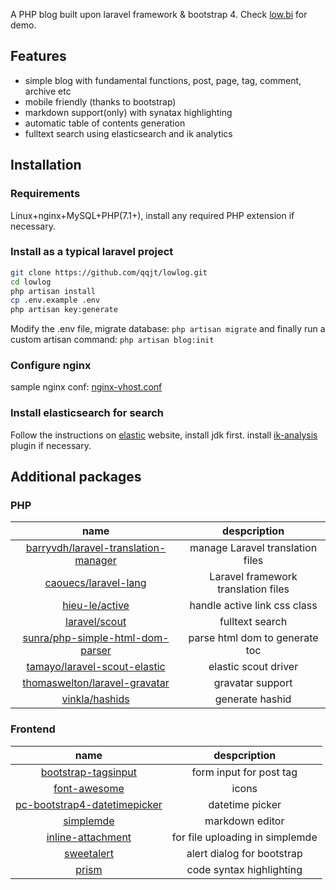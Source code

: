 A PHP blog built upon laravel framework & bootstrap 4. Check [low.bi](https://low.bi) for demo.
## Features
 - simple blog with fundamental functions, post, page, tag, comment, archive etc
 - mobile friendly (thanks to bootstrap)
 - markdown support(only) with synatax highlighting
 - automatic table of contents generation
 - fulltext search using elasticsearch and ik analytics
## Installation
### Requirements
Linux+nginx+MySQL+PHP(7.1+), install any required PHP extension if necessary.
### Install as a typical laravel project
```sh
git clone https://github.com/qqjt/lowlog.git
cd lowlog
php artisan install
cp .env.example .env
php artisan key:generate
```
Modify the .env file, migrate database:
`php artisan migrate`
and finally run a custom artisan command:
`php artisan blog:init`
### Configure nginx
sample nginx conf: [nginx-vhost.conf](/qqjt/lowlog/blob/master/nginx-vhost.conf)
### Install elasticsearch for search
Follow the instructions on [elastic](https://www.elastic.co/guide/en/elasticsearch/reference/current/install-elasticsearch.html) website, install jdk first.
install [ik-analysis](https://github.com/medcl/elasticsearch-analysis-ik) plugin if necessary.
## Additional packages
### PHP
|name|despcription|
|:---:|:---:|
|[barryvdh/laravel-translation-manager](https://github.com/barryvdh/laravel-translation-manager)|manage Laravel translation files|
|[caouecs/laravel-lang](https://github.com/caouecs/Laravel-lang)|Laravel framework translation files|
|[hieu-le/active](https://github.com/letrunghieu/active)|handle active link css class|
|[laravel/scout](https://github.com/laravel/scout)|fulltext search|
|[sunra/php-simple-html-dom-parser](https://github.com/sunra/php-simple-html-dom-parser)|parse html dom to generate toc|
|[tamayo/laravel-scout-elastic](https://github.com/ErickTamayo/laravel-scout-elastic)|elastic scout driver|
|[thomaswelton/laravel-gravatar](https://github.com/thomaswelton/laravel-gravatar)|gravatar support|
|[vinkla/hashids](https://github.com/vinkla/laravel-hashids)|generate hashid|
### Frontend
|name|despcription|
|:---:|:---:|
|[bootstrap-tagsinput](https://github.com/bootstrap-tagsinput/bootstrap-tagsinput)|form input for post tag|
|[font-awesome](https://github.com/FortAwesome/Font-Awesome)|icons|
|[pc-bootstrap4-datetimepicker](https://github.com/Eonasdan/bootstrap-datetimepicker/)|datetime picker|
|[simplemde](https://github.com/NextStepWebs/simplemde-markdown-editor)|markdown editor|
|[inline-attachment](https://github.com/Rovak/InlineAttachment)|for file uploading in simplemde|
|[sweetalert](https://github.com/t4t5/sweetalert)|alert dialog for bootstrap|
|[prism](http://prismjs.com)|code syntax highlighting|